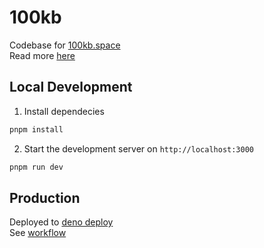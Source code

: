 # 100kb

Codebase for [100kb.space](https://100kb.space)\
Read more [here](https://100kb.space/about)

## Local Development

1. Install dependecies
```bash
pnpm install
```
2. Start the development server on `http://localhost:3000`
```bash
pnpm run dev
```

## Production

Deployed to [deno deploy](https://deno.com/deploy)\
See [workflow](.github/workflows/deploy.yml)
